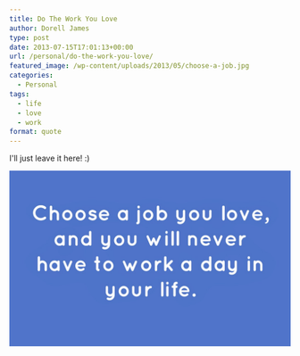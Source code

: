 ```yaml
---
title: Do The Work You Love
author: Dorell James
type: post
date: 2013-07-15T17:01:13+00:00
url: /personal/do-the-work-you-love/
featured_image: /wp-content/uploads/2013/05/choose-a-job.jpg
categories:
  - Personal
tags:
  - life
  - love
  - work
format: quote
---
```


I'll just leave it here! :)

![](./choose-a-job.jpg)
